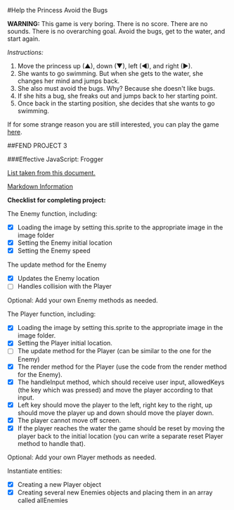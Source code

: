 #Help the Princess Avoid the Bugs

**WARNING:** This game is very boring. There is no score. There are no sounds. There is no overarching goal. Avoid the bugs, get to the water, and start again.

_Instructions:_

1. Move the princess up (▲), down (▼), left (◄), and right (►).
2. She wants to go swimming. But when she gets to the water, she changes her mind and jumps back.
3. She also must avoid the bugs. Why? Because she doesn't like bugs.
4. If she hits a bug, she freaks out and jumps back to her starting point.
5. Once back in the starting position, she decides that she wants to go swimming.

If for some strange reason you are still interested, you can play the game [here](http://chavahj.github.io/frontend-nanodegree-arcade-game/).

##FEND PROJECT 3

###Effective JavaScript: Frogger

[List taken from this document.](https://docs.google.com/document/d/1v01aScPjSWCCWQLIpFqvg3-vXLH2e8_SZQKC8jNO0Dc/pub)

[Markdown Information](https://guides.github.com/features/mastering-markdown/)

**Checklist for completing project:**

The Enemy function, including:
- [x] Loading the image by setting this.sprite to the appropriate image in the image folder
- [x] Setting the Enemy initial location
- [x] Setting the Enemy speed

The update method for the Enemy
- [x] Updates the Enemy location
- [ ] Handles collision with the Player

Optional: Add your own Enemy methods as needed.

The Player function, including:
- [x] Loading the image by setting this.sprite to the appropriate image in the image folder.
- [x] Setting the Player initial location.
- [ ] The update method for the Player (can be similar to the one for the Enemy)
- [x] The render method for the Player (use the code from the render method for the Enemy).
- [x] The handleInput method, which should receive user input, allowedKeys (the key which was pressed) and move the player according to that input.
- [x] Left key should move the player to the left, right key to the right, up should move the player up and down should move the player down.
- [x] The player cannot move off screen.
- [x] If the player reaches the water the game should be reset by moving the player back to the initial location (you can write a separate reset Player method to handle that).

Optional: Add your own Player methods as needed.

Instantiate entities:
- [x] Creating a new Player object
- [x] Creating several new Enemies objects and placing them in an array called allEnemies
